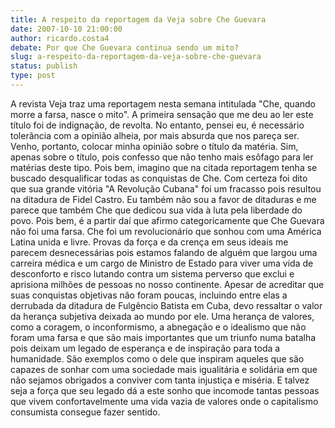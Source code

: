```yaml
---
title: A respeito da reportagem da Veja sobre Che Guevara
date: 2007-10-10 21:00:00
author: ricardo.costa4
debate: Por que Che Guevara continua sendo um mito?
slug: a-respeito-da-reportagem-da-veja-sobre-che-guevara
status: publish 
type: post
---
```


A revista Veja traz uma reportagem nesta semana intitulada "Che, quando morre a farsa, nasce o mito". A primeira sensação que me deu ao ler este título foi de indignação, de revolta. No entanto, pensei eu, é necessário tolerância com a opinião alheia, por mais absurda que nos pareça ser. Venho, portanto, colocar minha opinião sobre o título da matéria. Sim, apenas sobre o título, pois confesso que não tenho mais esôfago para ler matérias deste tipo. Pois bem, imagino que na citada reportagem tenha se buscado desqualificar todas as conquistas de Che. Com certeza foi dito que sua grande vitória "A Revolução Cubana" foi um fracasso pois resultou na ditadura de Fidel Castro. Eu também não sou a favor de ditaduras e me parece que também Che que dedicou sua vida à luta pela liberdade do povo. Pois bem, é a partir daí que afirmo categoricamente que Che Guevara não foi uma farsa. Che foi um revolucionário que sonhou com uma América Latina unida e livre. Provas da força e da crença em seus ideais me parecem desnecessárias pois estamos falando de alguém que largou uma carreira médica e um cargo de Ministro de Estado para viver uma vida de desconforto e risco lutando contra um sistema perverso que exclui e aprisiona milhões de pessoas no nosso continente. Apesar de acreditar que suas conquistas objetivas não foram poucas, incluindo entre elas a derrubada da ditadura de Fulgêncio Batista em Cuba, devo ressaltar o valor da herança subjetiva deixada ao mundo por ele. Uma herança de valores, como a coragem, o inconformismo, a abnegação e o idealismo que não foram uma farsa e que são mais importantes que um triunfo numa batalha pois deixam um legado de esperança e de inspiração para toda a humanidade. São exemplos como o dele que inspiram aqueles que são capazes de sonhar com uma sociedade mais igualitária e solidária em que não sejamos obrigados a conviver com tanta injustiça e miséria. E talvez seja a força que seu legado dá a este sonho que incomode tantas pessoas que vivem confortavelmente uma vida vazia de valores onde o capitalismo consumista consegue fazer sentido.
